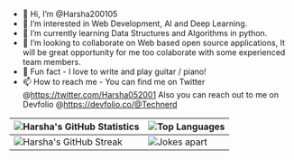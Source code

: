 - 👋 Hi, I’m @Harsha200105
- 👀 I’m interested in Web Development, AI and Deep Learning.
- 🌱 I’m currently learning Data Structures and Algorithms in python.
- 💞️ I’m looking to collaborate on Web based open source applications, 
It will be great opportunity for me too colaborate with some experienced team members.
- 🤩 Fun fact - I love to write and play guitar / piano!
- 📫 How to reach me - You can find me on Twitter @https://twitter.com/Harsha052001
Also you can reach out to me on Devfolio @https://devfolio.co/@Technerd

<!---
Harsha200105/Harsha200105 is a ✨ special ✨ repository because its `README.md` (this file) appears on your GitHub profile.
You can click the Preview link to take a look at your changes.
--->
| ![Harsha's GitHub Statistics](https://github-readme-stats.vercel.app/api?username=Harsha200105&show_icons=true)  | ![Top Languages](https://github-readme-stats.vercel.app/api/top-langs/?username=Harsha200105)  |
| --- | --- |
| ![Harsha's GitHub Streak](https://github-readme-streak-stats.herokuapp.com/?user=Harsha200105) | ![Jokes apart](https://readme-jokes.vercel.app/api) |

